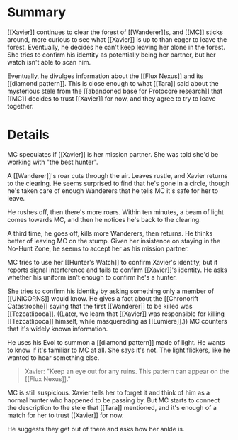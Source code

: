 # Summary

[[Xavier]] continues to clear the forest of [[Wanderer]]s, and [[MC]] sticks around, more curious to see what [[Xavier]] is up to than eager to leave the forest. Eventually, he decides he can't keep leaving her alone in the forest. She tries to confirm his identity as potentially being her partner, but her watch isn't able to scan him.

Eventually, he divulges information about the [[Flux Nexus]] and its [[diamond pattern]]. This is close enough to what [[Tara]] said about the mysterious stele from the [[abandoned base for Protocore research]] that [[MC]] decides to trust [[Xavier]] for now, and they agree to try to leave together.

# Details

MC speculates if [[Xavier]] is her mission partner. She was told she'd be working with "the best hunter".

A [[Wanderer]]'s roar cuts through the air. Leaves rustle, and Xavier returns to the clearing. He seems surprised to find that he's gone in a circle, though he's taken care of enough Wanderers that he tells MC it's safe for her to leave.

He rushes off, then there's more roars. Within ten minutes, a beam of light comes towards MC, and then he notices he's back to the clearing.

A third time, he goes off, kills more Wanderers, then returns. He thinks better of leaving MC on the stump. Given her insistence on staying in the No-Hunt Zone, he seems to accept her as his mission partner.

MC tries to use her [[Hunter's Watch]] to confirm Xavier's identity, but it reports signal interference and fails to confirm [[Xavier]]'s identity. He asks whether his uniform isn't enough to confirm he's a hunter.

She tries to confirm his identity by asking something only a member of [[UNICORNS]] would know. He gives a fact about the [[Chronorift Catastrophe]] saying that the first [[Wanderer]] to be killed was [[Tezcatlipoca]]. ((Later, we learn that [[Xavier]] was responsible for killing [[Tezcatlipoca]] himself, while masquerading as [[Lumiere]].)) MC counters that it's widely known information.

He uses his Evol to summon a [[diamond pattern]] made of light. He wants to know if it's familiar to MC at all. She says it's not. The light flickers, like he wanted to hear something else. 

> Xavier: "Keep an eye out for any ruins. This pattern can appear on the [[Flux Nexus]]."

MC is still suspicious. Xavier tells her to forget it and think of him as a normal hunter who happened to be passing by. But MC starts to connect the description to the stele that [[Tara]] mentioned, and it's enough of a match for her to trust [[Xavier]] for now.

He suggests they get out of there and asks how her ankle is.